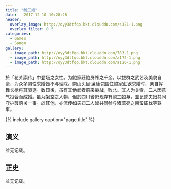 ```yaml
---
title: "鲍三娘"
date:   2017-12-10 10:28:28
header:
  overlay_image: http://oyy3dtfqo.bkt.clouddn.com/s321-1.png
  overlay_filter: 0.5
categories:
  - Games
  - Sango
gallery:
  - image_path: http://oyy3dtfqo.bkt.clouddn.com/783-1.png
  - image_path: http://oyy3dtfqo.bkt.clouddn.com/a172-1.png
  - image_path: http://oyy3dtfqo.bkt.clouddn.com/a126-1.png
---
```


於「花关索传」中登场之女性。为鲍家莊鲍员外之千金。以拔群之武艺及美貌自豪，为众多男性求婚皆不与理睬。南山头目·廉康包围住鲍家莊欲求婚时，亲自挥舞长枪将其驱逐。数日後，虽有其他武者前来挑战，败北。其人为关索，二人因意气投合而成婚。虽为架空之人物，但於四川省仍现存有鲍三娘墓，並记述夫妇共同守护葭萌关一事。於其他，亦流传如夫妇二人曾共同参与诸葛亮之南蛮征伐等轶事。

{% include gallery caption="page.title" %}

## 演义

並无记载。

## 正史

並无记载。
